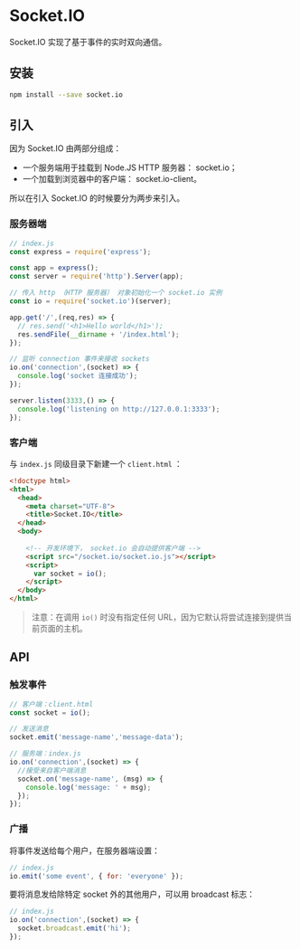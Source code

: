 # Socket.IO
Socket.IO 实现了基于事件的实时双向通信。

## 安装
``` bash
npm install --save socket.io
```

## 引入
因为 Socket.IO 由两部分组成：

* 一个服务端用于挂载到 Node.JS HTTP 服务器： socket.io；
* 一个加载到浏览器中的客户端： socket.io-client。

所以在引入 Socket.IO 的时候要分为两步来引入。

### 服务器端
``` js
// index.js
const express = require('express');

const app = express();
const server = require('http').Server(app);

// 传入 http （HTTP 服务器） 对象初始化一个 socket.io 实例
const io = require('socket.io')(server);

app.get('/',(req,res) => {
  // res.send('<h1>Hello world</h1>');
  res.sendFile(__dirname + '/index.html');
});

// 监听 connection 事件来接收 sockets
io.on('connection',(socket) => {
  console.log('socket 连接成功');
});

server.listen(3333,() => {
  console.log('listening on http://127.0.0.1:3333');
});
```

### 客户端
与 `index.js` 同级目录下新建一个 `client.html` ：

``` html
<!doctype html>
<html>
  <head>
    <meta charset="UTF-8">
    <title>Socket.IO</title>
  </head>
  <body>
    
    <!-- 开发环境下， socket.io 会自动提供客户端 -->
    <script src="/socket.io/socket.io.js"></script>
    <script>
      var socket = io();
    </script>
  </body>
</html>
```

> 注意：在调用 `io()` 时没有指定任何 URL，因为它默认将尝试连接到提供当前页面的主机。

## API
### 触发事件
``` js
// 客户端：client.html
const socket = io();

// 发送消息
socket.emit('message-name','message-data');
```

``` js
// 服务端：index.js
io.on('connection',(socket) => {
  //接受来自客户端消息
  socket.on('message-name', (msg) => {
    console.log('message: ' + msg);
  });
});
```

### 广播
将事件发送给每个用户，在服务器端设置：

``` js
// index.js
io.emit('some event', { for: 'everyone' });
```

要将消息发给除特定 socket 外的其他用户，可以用 broadcast 标志：

``` js
// index.js
io.on('connection',(socket) => {
  socket.broadcast.emit('hi');
});
```


